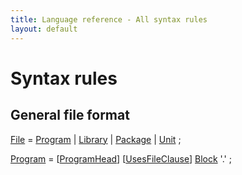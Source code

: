 ```yaml
---
title: Language reference - All syntax rules
layout: default
---
```


# Syntax rules

## General file format

[File](index) = [Program](program) |
                [Library](library) |
                [Package](package) |
                [Unit](unit) ;

[Program](program) = [[ProgramHead](programhead)] 
                     [[UsesFileClause](usesfileclause)] 
                     [Block](block) '.' ;